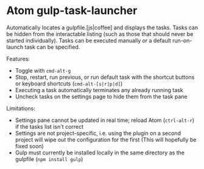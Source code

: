 # Atom gulp-task-launcher

Automatically locates a gulpfile.[js|coffee] and displays the tasks. Tasks can be hidden from the interactable listing (such as those that should never be started individually). Tasks can be executed manually or a default run-on-launch task can be specified.

Features:
 - Toggle with `cmd-alt-g`
 - Stop, restart, run previous, or run default task with the shortcut buttons or keyboard shortcuts (`cmd-alt-[s|r|p|d]`)
 - Executing a task automatically terminates any already running task
 - Uncheck tasks on the settings page to hide them from the task pane


 Limitations:
 - Settings pane cannot be updated in real time; reload Atom (`ctrl-alt-r`) if the tasks list isn't correct
 - Settings are not project-specific, i.e. using the plugin on a second project will wipe out the configuration for the first (This will hopefully be fixed soon)
 - Gulp must currently be installed locally in the same directory as the gulpfile (`npm install gulp`)
